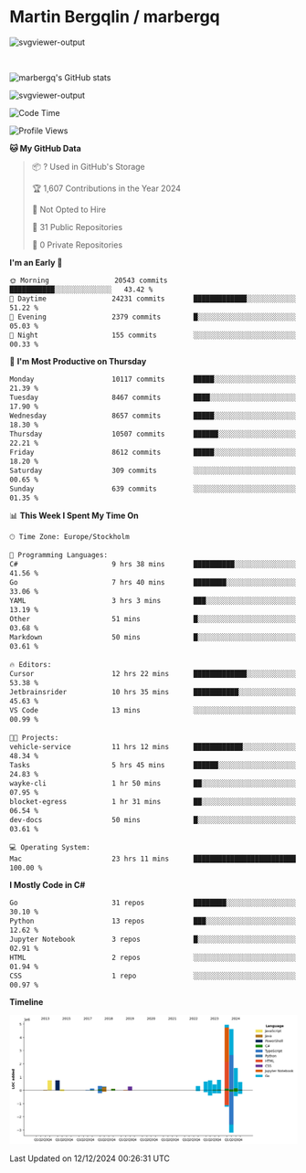 # Martin Bergqlin / marbergq

![svgviewer-output](https://user-images.githubusercontent.com/2405410/206014777-22d41ecb-c24f-421d-b7d9-bba2cb5bb0de.svg)

<br>

<!--- [![Martin's Week](https://github-readme-stats.vercel.app/api/wakatime?username=marbergq&theme=dark)](https://github.com/anuraghazra/github-readme-stats) -->

![marbergq's GitHub stats](https://github-readme-stats.vercel.app/api?username=marbergq&count_private=true&show_icons=true)

![svgviewer-output](https://wakatime.com/badge/user/3f0a2069-6683-4e19-9a4a-7d21ea815067.svg)

<!--START_SECTION:waka-->
![Code Time](http://img.shields.io/badge/Code%20Time-4%2C660%20hrs%2044%20mins-blue)

![Profile Views](http://img.shields.io/badge/Profile%20Views-0-blue)

**🐱 My GitHub Data** 

> 📦 ? Used in GitHub's Storage 
 > 
> 🏆 1,607 Contributions in the Year 2024
 > 
> 🚫 Not Opted to Hire
 > 
> 📜 31 Public Repositories 
 > 
> 🔑 0 Private Repositories 
 > 
**I'm an Early 🐤** 

```text
🌞 Morning                20543 commits       ███████████░░░░░░░░░░░░░░   43.42 % 
🌆 Daytime                24231 commits       █████████████░░░░░░░░░░░░   51.22 % 
🌃 Evening                2379 commits        █░░░░░░░░░░░░░░░░░░░░░░░░   05.03 % 
🌙 Night                  155 commits         ░░░░░░░░░░░░░░░░░░░░░░░░░   00.33 % 
```
📅 **I'm Most Productive on Thursday** 

```text
Monday                   10117 commits       █████░░░░░░░░░░░░░░░░░░░░   21.39 % 
Tuesday                  8467 commits        ████░░░░░░░░░░░░░░░░░░░░░   17.90 % 
Wednesday                8657 commits        █████░░░░░░░░░░░░░░░░░░░░   18.30 % 
Thursday                 10507 commits       ██████░░░░░░░░░░░░░░░░░░░   22.21 % 
Friday                   8612 commits        █████░░░░░░░░░░░░░░░░░░░░   18.20 % 
Saturday                 309 commits         ░░░░░░░░░░░░░░░░░░░░░░░░░   00.65 % 
Sunday                   639 commits         ░░░░░░░░░░░░░░░░░░░░░░░░░   01.35 % 
```


📊 **This Week I Spent My Time On** 

```text
🕑︎ Time Zone: Europe/Stockholm

💬 Programming Languages: 
C#                       9 hrs 38 mins       ██████████░░░░░░░░░░░░░░░   41.56 % 
Go                       7 hrs 40 mins       ████████░░░░░░░░░░░░░░░░░   33.06 % 
YAML                     3 hrs 3 mins        ███░░░░░░░░░░░░░░░░░░░░░░   13.19 % 
Other                    51 mins             █░░░░░░░░░░░░░░░░░░░░░░░░   03.68 % 
Markdown                 50 mins             █░░░░░░░░░░░░░░░░░░░░░░░░   03.61 % 

🔥 Editors: 
Cursor                   12 hrs 22 mins      █████████████░░░░░░░░░░░░   53.38 % 
Jetbrainsrider           10 hrs 35 mins      ███████████░░░░░░░░░░░░░░   45.63 % 
VS Code                  13 mins             ░░░░░░░░░░░░░░░░░░░░░░░░░   00.99 % 

🐱‍💻 Projects: 
vehicle-service          11 hrs 12 mins      ████████████░░░░░░░░░░░░░   48.34 % 
Tasks                    5 hrs 45 mins       ██████░░░░░░░░░░░░░░░░░░░   24.83 % 
wayke-cli                1 hr 50 mins        ██░░░░░░░░░░░░░░░░░░░░░░░   07.95 % 
blocket-egress           1 hr 31 mins        ██░░░░░░░░░░░░░░░░░░░░░░░   06.54 % 
dev-docs                 50 mins             █░░░░░░░░░░░░░░░░░░░░░░░░   03.61 % 

💻 Operating System: 
Mac                      23 hrs 11 mins      █████████████████████████   100.00 % 
```

**I Mostly Code in C#** 

```text
Go                       31 repos            ████████░░░░░░░░░░░░░░░░░   30.10 % 
Python                   13 repos            ███░░░░░░░░░░░░░░░░░░░░░░   12.62 % 
Jupyter Notebook         3 repos             █░░░░░░░░░░░░░░░░░░░░░░░░   02.91 % 
HTML                     2 repos             ░░░░░░░░░░░░░░░░░░░░░░░░░   01.94 % 
CSS                      1 repo              ░░░░░░░░░░░░░░░░░░░░░░░░░   00.97 % 
```



**Timeline**

![Lines of Code chart](https://raw.githubusercontent.com/marbergq/marbergq/main/assets/bar_graph.png)


 Last Updated on 12/12/2024 00:26:31 UTC
<!--END_SECTION:waka-->
